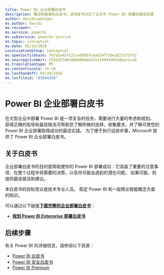 ```yaml
---
title: Power BI 企业部署白皮书
description: 概述和链接到白皮书，该白皮书讨论了企业中 Power BI 部署的最佳实践
author: davidiseminger
ms.author: davidi
ms.reviewer: ''
ms.service: powerbi
ms.subservice: powerbi-service
ms.topic: conceptual
ms.date: 05/19/2020
LocalizationGroup: Conceptual
ms.openlocfilehash: 7b7a3e457c21ce050b7c4a624771be1823cf2fe2
ms.sourcegitcommit: 250242fd6346b60b0eda7a314944363c0bacaca8
ms.translationtype: MT
ms.contentlocale: zh-CN
ms.lasthandoff: 05/20/2020
ms.locfileid: "83694258"
---
```

# <a name="power-bi-enterprise-deployment-whitepaper"></a>Power BI 企业部署白皮书

在大型企业中部署 Power BI 是一项复杂的任务，需要进行大量的考虑和规划。 获得正确的指导和最佳做法可帮助您了解所做的选择，收集要求，并了解可使您的 Power BI 企业部署取得成功的最佳实践。 为了便于执行这些步骤，Microsoft 提供了 Power BI 企业部署白皮书。

## <a name="about-the-whitepaper"></a>关于白皮书
企业部署白皮书的目的是帮助使你的 Power BI 部署成功：它涵盖了重要的注意事项、在整个过程中将需要的决策，以及你可能会遇到的潜在问题。 如果可能，则提供最佳做法和建议。

本白皮书的目标受众是技术专业人员。 假定 Power BI 和一般商业智能概念方面的知识。

可以通过以下链接[**下载完整的企业部署白皮书**](https://aka.ms/PBIEnterpriseDeploymentWP)： 

* [**规划 Power BI Enterprise 部署白皮书**](https://aka.ms/PBIEnterpriseDeploymentWP)

## <a name="next-steps"></a>后续步骤

有关 Power BI 的详细信息，请参阅以下资源：

- [Power BI 白皮书](whitepapers.md)
- [Power BI 安全白皮书](whitepaper-powerbi-security.md)
- [Power BI Premium](https://aka.ms/pbipremiumwhitepaper)


